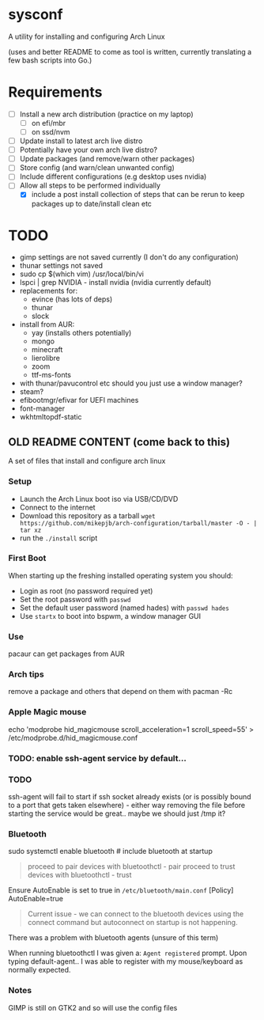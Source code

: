 # sysconf

A utility for installing and configuring Arch Linux

(uses and better README to come as tool is written, currently translating a few bash scripts into Go.)

# Requirements

- [ ] Install a new arch distribution (practice on my laptop)
  - [ ] on efi/mbr
  - [ ] on ssd/nvm
- [ ] Update install to latest arch live distro
- [ ] Potentially have your own arch live distro?
- [ ] Update packages (and remove/warn other packages)
- [ ] Store config (and warn/clean unwanted config)
- [ ] Include different configurations (e.g desktop uses nvidia)
- [ ] Allow all steps to be performed individually
  - [x] include a post install collection of steps that can be rerun to keep
    packages up to date/install clean etc

# TODO

- gimp settings are not saved currently (I don't do any configuration)
- thunar settings not saved
- sudo cp $(which vim) /usr/local/bin/vi
- lspci | grep NVIDIA - install nvidia (nvidia currently default)
- replacements for:
    - evince (has lots of deps)
    - thunar
    - slock
- install from AUR:
    - yay (installs others potentially)
    - mongo
    - minecraft
    - lierolibre
    - zoom
    - ttf-ms-fonts
- with thunar/pavucontrol etc should you just use a window manager?
- steam?
- efibootmgr/efivar for UEFI machines
- font-manager
- wkhtmltopdf-static

## OLD README CONTENT (come back to this)

A set of files that install and configure arch linux

### Setup

- Launch the Arch Linux boot iso via USB/CD/DVD
- Connect to the internet
- Download this repository as a tarball `wget https://github.com/mikepjb/arch-configuration/tarball/master -O - | tar xz`
- run the `./install` script

### First Boot

When starting up the freshing installed operating system you should:
- Login as root (no password required yet)
- Set the root password with `passwd`
- Set the default user password (named hades) with `passwd hades`
- Use `startx` to boot into bspwm, a window manager GUI

### Use

pacaur can get packages from AUR

### Arch tips

remove a package and others that depend on them with pacman -Rc

### Apple Magic mouse

echo 'modprobe hid_magicmouse scroll_acceleration=1 scroll_speed=55' > /etc/modprobe.d/hid_magicmouse.conf

### TODO: enable ssh-agent service by default...

### TODO

ssh-agent will fail to start if ssh socket already exists (or is possibly bound
to a port that gets taken elsewhere) - either way removing the file before
starting the service would be great.. maybe we should just /tmp it?

### Bluetooth

sudo systemctl enable bluetooth # include bluetooth at startup
> proceed to pair devices with bluetoothctl - pair <ID>
> proceed to trust devices with bluetoothctl - trust <ID>

Ensure AutoEnable is set to true in `/etc/bluetooth/main.conf`
[Policy]
AutoEnable=true

> Current issue - we can connect to the bluetooth devices using the connect
> command but autoconnect on startup is not happening.

There was a problem with bluetooth agents (unsure of this term)

When running bluetoothctl I was given a: `Agent registered` prompt. Upon typing
default-agent.. I was able to register with my mouse/keyboard as normally
expected.

### Notes

GIMP is still on GTK2 and so will use the config files
